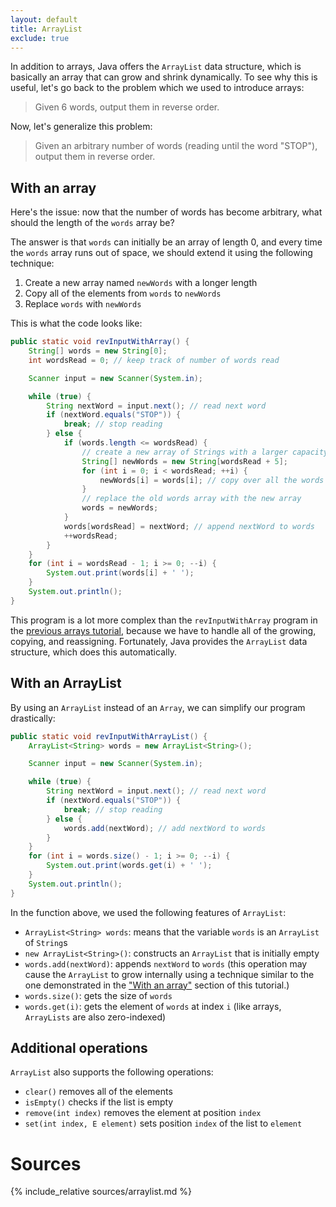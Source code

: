 ```yaml
---
layout: default
title: ArrayList
exclude: true
---
```


In addition to arrays, Java offers the `ArrayList` data structure, which is basically an array that can grow and shrink dynamically. To see why this is useful, let's go back to the problem which we used to introduce arrays:
> Given 6 words, output them in reverse order.

Now, let's generalize this problem:
> Given an arbitrary number of words (reading until the word "STOP"), output them in reverse order.

## With an array

Here's the issue: now that the number of words has become arbitrary, what should the length of the `words` array be?

The answer is that `words` can initially be an array of length 0, and every time the `words` array runs out of space, we should extend it using the following technique:

1. Create a new array named `newWords` with a longer length
2. Copy all of the elements from `words` to `newWords`
3. Replace `words` with `newWords`

This is what the code looks like:

```java
public static void revInputWithArray() {
    String[] words = new String[0];
    int wordsRead = 0; // keep track of number of words read

    Scanner input = new Scanner(System.in);

    while (true) {
        String nextWord = input.next(); // read next word
        if (nextWord.equals("STOP")) {
            break; // stop reading
        } else {
            if (words.length <= wordsRead) {
                // create a new array of Strings with a larger capacity
                String[] newWords = new String[wordsRead + 5]; 
                for (int i = 0; i < wordsRead; ++i) {
                    newWords[i] = words[i]; // copy over all the words
                }
                // replace the old words array with the new array
                words = newWords; 
            }
            words[wordsRead] = nextWord; // append nextWord to words
            ++wordsRead;
        }
    }
    for (int i = wordsRead - 1; i >= 0; --i) {
        System.out.print(words[i] + ' ');
    }
    System.out.println();
}
```

This program is a lot more complex than the `revInputWithArray` program in the [previous arrays tutorial](/arrays#with-an-array), because we have to handle all of the growing, copying, and reassigning. Fortunately, Java provides the `ArrayList` data structure, which does this automatically.

## With an ArrayList

By using an `ArrayList` instead of an `Array`, we can simplify our program drastically:

```java
public static void revInputWithArrayList() {
    ArrayList<String> words = new ArrayList<String>();

    Scanner input = new Scanner(System.in);

    while (true) {
        String nextWord = input.next(); // read next word
        if (nextWord.equals("STOP")) {
            break; // stop reading
        } else {
            words.add(nextWord); // add nextWord to words
        }
    }
    for (int i = words.size() - 1; i >= 0; --i) {
        System.out.print(words.get(i) + ' ');
    }
    System.out.println();
}
```

In the function above, we used the following features of `ArrayList`:
- `ArrayList<String> words`: means that the variable `words` is an `ArrayList` of `String`s
- `new ArrayList<String>()`: constructs an `ArrayList` that is initially empty
- `words.add(nextWord)`: appends `nextWord` to `words` (this operation may cause the `ArrayList` to grow internally using a technique similar to the one demonstrated in the ["With an array"](#with-an-array) section of this tutorial.)
- `words.size()`: gets the size of `words`
- `words.get(i)`: gets the element of `words` at index `i` (like arrays, `ArrayLists` are also zero-indexed)

## Additional operations

`ArrayList` also supports the following operations:
- `clear()` removes all of the elements
- `isEmpty()` checks if the list is empty
- `remove(int index)` removes the element at position `index`
- `set(int index, E element)` sets position `index` of the list to `element`

# Sources

{% include_relative sources/arraylist.md %}
